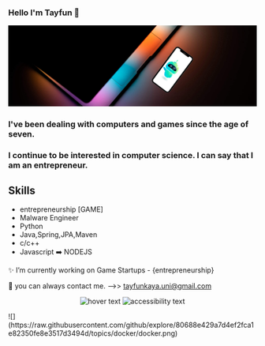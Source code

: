 ### Hello I'm Tayfun 👋
![](https://github.com/TAYFUN-KAYA/Tayfun-Kaya/blob/main/3.png)

### I've been dealing with computers and games since the age of seven.
### I continue to be interested in computer science. I can say that I am an entrepreneur.

Skills
------
- entrepreneurship [GAME]
- Malware Engineer
- Python
- Java,Spring,JPA,Maven
- c/c++
- Javascript ➡️ NODEJS

✨ I’m currently working on Game Startups - {entrepreneurship} 

💬 you can always contact me. -->> tayfunkaya.uni@gmail.com 
<p align="center">
  <img src="your_relative_path_here" width="350" title="hover text">
  <img src="your_relative_path_here_number_2_large_name" width="350" alt="accessibility text">
</p>
![](https://raw.githubusercontent.com/github/explore/80688e429a7d4ef2fca1e82350fe8e3517d3494d/topics/docker/docker.png)
